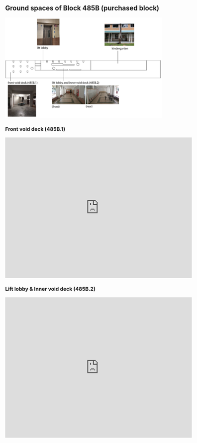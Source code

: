 ## Ground spaces of Block 485B (purchased block)

![Block 485B map](https://github.com/JoleneQuek16/Block485B/blob/master/485B_map.PNG?raw=true)

### Front void deck (485B.1)

<iframe src="https://www.google.com/maps/embed?pb=!4v1544084083964!6m8!1m7!1sCAoSLEFGMVFpcFAwUXUtckRMM3VwY201elVMaTZBVWRKOGtqZ1ZDWmo2a3FXQ2tr!2m2!1d1.3596631921767488!2d103.9561257336546!3f18!4f0!5f0.7820865974627469" width="600" height="450" frameborder="0" style="border:0" allowfullscreen></iframe>

### Lift lobby & Inner void deck (485B.2)

<iframe src="https://www.google.com/maps/embed?pb=!4v1544068456966!6m8!1m7!1sCAoSLEFGMVFpcE4wSDZfR3RRYXhPZ1VBblpWUklBc2tveEZxRXhQcEcxdHdGQnRy!2m2!1d1.3595439665353741!2d103.95627854013868!3f96!4f0!5f0.7820865974627469" width="600" height="450" frameborder="0" style="border:0" allowfullscreen></iframe>



